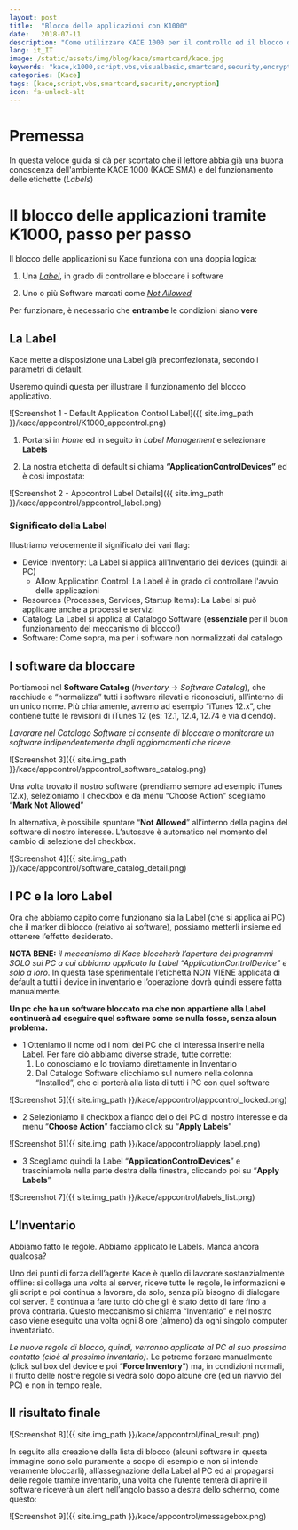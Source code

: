 ```yaml
---
layout: post
title:  "Blocco delle applicazioni con K1000"
date:   2018-07-11
description: "Come utilizzare KACE 1000 per il controllo ed il blocco dei software non autorizzati sui PC - Una breve guida."
lang: it_IT
image: /static/assets/img/blog/kace/smartcard/kace.jpg
keywords: "kace,k1000,script,vbs,visualbasic,smartcard,security,encryption"
categories: [Kace]
tags: [kace,script,vbs,smartcard,security,encryption]
icon: fa-unlock-alt
---
```


# Premessa

In questa veloce guida si dà per scontato che il lettore abbia già una buona conoscenza dell'ambiente KACE 1000 (KACE SMA) e del funzionamento delle etichette (_Labels_)

# Il blocco delle applicazioni tramite K1000, passo per passo

Il blocco delle applicazioni su Kace funziona con una doppia logica:

1. Una [_Label_](#la-label), in grado di controllare e bloccare i software

2. Uno o più Software marcati come [_Not Allowed_](#i-software-da-bloccare)

Per funzionare, è necessario che **entrambe** le condizioni siano **vere**

## La Label

Kace mette a disposizione una Label già preconfezionata, secondo i parametri di default.

Useremo quindi questa per illustrare il funzionamento del blocco applicativo.

![Screenshot 1 - Default Application Control Label]({{ site.img_path }}/kace/appcontrol/K1000_appcontrol.png)

1. Portarsi in _Home_ ed in seguito in _Label Management_ e selezionare **Labels**

2. La nostra etichetta di default si chiama **“ApplicationControlDevices”** ed è così impostata:  

![Screenshot 2 - Appcontrol Label Details]({{ site.img_path }}/kace/appcontrol/appcontrol_label.png)

### Significato della Label

Illustriamo velocemente il significato dei vari flag:

* Device Inventory: La Label si applica all'Inventario dei devices (quindi: ai PC)
    * Allow Application Control:    La Label è in grado di controllare l'avvio delle applicazioni
* Resources (Processes, Services, Startup Items):   La Label si può applicare anche a processi e servizi
* Catalog:  La Label si applica al Catalogo Software (**essenziale** per il buon funzionamento del meccanismo di blocco!)
* Software: Come sopra, ma per i software non normalizzati dal catalogo

## I software da bloccare

Portiamoci nel **Software Catalog** (*Inventory* -> *Software Catalog*), che racchiude e “normalizza” tutti i software rilevati e riconosciuti, all’interno di un unico nome. Più chiaramente, avremo ad esempio “iTunes 12.x”, che contiene tutte le revisioni di iTunes 12 (es: 12.1, 12.4, 12.74 e via dicendo).

_Lavorare nel Catalogo Software ci consente di bloccare o monitorare un software indipendentemente dagli aggiornamenti che riceve._

![Screenshot 3]({{ site.img_path }}/kace/appcontrol/appcontrol_software_catalog.png)

Una volta trovato il nostro software (prendiamo sempre ad esempio iTunes 12.x), selezioniamo il checkbox e da menu “Choose Action” scegliamo “**Mark Not Allowed**”  
  
In alternativa, è possibile spuntare “**Not Allowed**” all’interno della pagina del software di nostro interesse. L’autosave è automatico nel momento del cambio di selezione del checkbox.  
  
![Screenshot 4]({{ site.img_path }}/kace/appcontrol/software_catalog_detail.png)

## I PC e la loro Label

Ora che abbiamo capito come funzionano sia la Label (che si applica ai PC) che il marker di blocco (relativo ai software), possiamo metterli insieme ed ottenere l’effetto desiderato.

**NOTA BENE:** *il meccanismo di Kace bloccherà l’apertura dei programmi SOLO sui PC a cui abbiamo applicato la Label “ApplicationControlDevice” e solo a loro*. In questa fase sperimentale l’etichetta NON VIENE applicata di default a tutti i device in inventario e l’operazione dovrà quindi essere fatta manualmente.

**Un pc che ha un software bloccato ma che non appartiene alla Label continuerà ad eseguire quel software come se nulla fosse, senza alcun problema.**

* 1 Otteniamo il nome od i nomi dei PC che ci interessa inserire nella Label. Per fare ciò abbiamo diverse strade, tutte corrette:  
    1. Lo conosciamo e lo troviamo direttamente in Inventario
    2. Dal Catalogo Software clicchiamo sul numero nella colonna “Installed”, che ci porterà alla lista di tutti i PC con quel software  

![Screenshot 5]({{ site.img_path }}/kace/appcontrol/appcontrol_locked.png)

* 2 Selezioniamo il checkbox a fianco del o dei PC di nostro interesse e da menu “**Choose Action**” facciamo click su “**Apply Labels**”  

![Screenshot 6]({{ site.img_path }}/kace/appcontrol/apply_label.png)

* 3 Scegliamo quindi la Label “**ApplicationControlDevices**” e trasciniamola nella parte destra della finestra, cliccando poi su “**Apply Labels**”

![Screenshot 7]({{ site.img_path }}/kace/appcontrol/labels_list.png)

## L’Inventario

Abbiamo fatto le regole. Abbiamo applicato le Labels. Manca ancora qualcosa?

Uno dei punti di forza dell’agente Kace è quello di lavorare sostanzialmente offline: si collega una volta al server, riceve tutte le regole, le informazioni e gli script e poi continua a lavorare, da solo, senza più bisogno di dialogare col server. E continua a fare tutto ciò che gli è stato detto di fare fino a prova contraria. Questo meccanismo si chiama “Inventario” e nel nostro caso viene eseguito una volta ogni 8 ore (almeno) da ogni singolo computer inventariato.

*Le nuove regole di blocco, quindi, verranno applicate al PC al suo prossimo contatto (cioè al prossimo inventario)*. Le potremo forzare manualmente (click sul box del device e poi “**Force Inventory**”) ma, in condizioni normali, il frutto delle nostre regole si vedrà solo dopo alcune ore (ed un riavvio del PC) e non in tempo reale.

## Il risultato finale

![Screenshot 8]({{ site.img_path }}/kace/appcontrol/final_result.png)

In seguito alla creazione della lista di blocco (alcuni software in questa immagine sono solo puramente a scopo di esempio e non si intende veramente bloccarli), all’assegnazione della Label al PC ed al propagarsi delle regole tramite inventario, una volta che l’utente tenterà di aprire il software riceverà un alert nell’angolo basso a destra dello schermo, come questo:

![Screenshot 9]({{ site.img_path }}/kace/appcontrol/messagebox.png)
